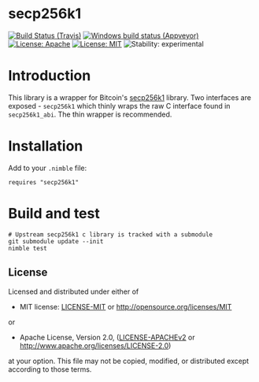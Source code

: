 # secp256k1

[![Build Status (Travis)](https://img.shields.io/travis/status-im/nim-secp256k1/master.svg?label=Linux%20/%20macOS "Linux/macOS build status (Travis)")](https://travis-ci.org/status-im/nim-secp256k1)
[![Windows build status (Appveyor)](https://img.shields.io/appveyor/ci/nimbus/nim-secp256k1/master.svg?label=Windows "Windows build status (Appveyor)")](https://ci.appveyor.com/project/nimbus/nim-secp256k1)
[![License: Apache](https://img.shields.io/badge/License-Apache%202.0-blue.svg)](https://opensource.org/licenses/Apache-2.0)
[![License: MIT](https://img.shields.io/badge/License-MIT-blue.svg)](https://opensource.org/licenses/MIT)
![Stability: experimental](https://img.shields.io/badge/stability-experimental-orange.svg)

# Introduction

This library is a wrapper for Bitcoin's [secp256k1](https://github.com/bitcoin-core/secp256k1) library. Two interfaces are exposed - `secp256k1` which thinly wraps the raw C interface found in `secp256k1_abi`. The thin wrapper is recommended.

# Installation

Add to your `.nimble` file:
```
requires "secp256k1"
```

# Build and test

```
# Upstream secp256k1 c library is tracked with a submodule
git submodule update --init
nimble test
```

## License

Licensed and distributed under either of

* MIT license: [LICENSE-MIT](LICENSE-MIT) or http://opensource.org/licenses/MIT

or

* Apache License, Version 2.0, ([LICENSE-APACHEv2](LICENSE-APACHEv2) or http://www.apache.org/licenses/LICENSE-2.0)

at your option. This file may not be copied, modified, or distributed except according to those terms.
